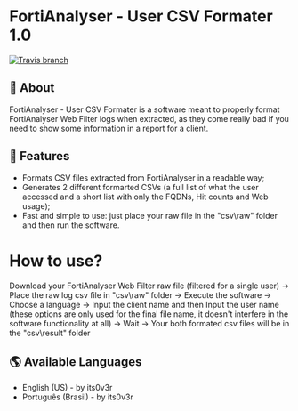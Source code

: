 # FortiAnalyser - User CSV Formater 1.0

[![Travis branch](https://img.shields.io/badge/made%20with-%3C3-red.svg)](https://github.com/its0v3r/FortiAnalyser-User-CSV-Formater)

## 📄 About

 FortiAnalyser - User CSV Formater is a software meant to properly format FortiAnalyser Web Filter logs when extracted, as they come really bad if you need to show some information in a report for a client.

## 🌟 Features

-   Formats CSV files extracted from FortiAnalyser in a readable way;
-   Generates 2 different formarted CSVs (a full list of what the user accessed and a short list with only the FQDNs, Hit counts and Web usage);
-   Fast and simple to use: just place your raw file in the "csv\raw\" folder and then run the software.

# How to use?

Download your FortiAnalyser Web Filter raw file (filtered for a single user) -> Place the raw log csv file in "csv\raw\" folder -> Execute the software -> Choose a language -> Input the client name and then Input the user name (these options are only used for the final file name, it doesn't interfere in the software functionality at all) -> Wait -> Your both formated csv files will be in the "csv\result\" folder

## 🌎 Available Languages

-   English (US) - by its0v3r
-   Português (Brasil) - by its0v3r
